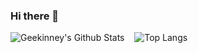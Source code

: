 ### Hi there 👋

![Geekinney's Github Stats](https://github-readme-stats.vercel.app/api?username=Kinneyzhang&theme=vue&show_icons=true&hide=commits,issues)&nbsp;&nbsp;&nbsp;&nbsp;![Top Langs](https://github-readme-stats.vercel.app/api/top-langs/?username=Kinneyzhang&langs_count=4&layout=compact)
